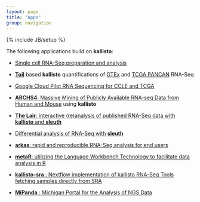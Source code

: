 ```yaml
---
layout: page
title: "Apps"
group: navigation
---
```


{% include JB/setup %}

The following applications build on __kallisto__:

- [Single cell RNA-Seq preparation and analysis](singlecell.html)

- [__Toil__](https://github.com/BD2KGenomics/toil) based __kallisto__ quantifications of [GTEx](https://genome-cancer.soe.ucsc.edu/proj/site/xena/datapages/?dataset=gtex_Kallisto_est_counts&host=https://toil.xenahubs.net) and [TCGA PANCAN](https://genome-cancer.soe.ucsc.edu/proj/site/xena/datapages/?dataset=tcga_Kallisto_est_counts&host=https://toil.xenahubs.net) RNA-Seq

- [Google Cloud Pilot RNA Sequencing for CCLE and TCGA](https://osf.io/gqrz9/)

- [__ARCHS4__: Massive Mining of Publicly Available RNA-seq Data from Human and Mouse](http://amp.pharm.mssm.edu/archs4/) using __kallisto__
  
- [__The Lair__: interactive (re)analysis of published RNA-Seq data with __kallisto__ and __sleuth__](http://pachterlab.github.io/lair)

- [Differential analysis of RNA-Seq with __sleuth__](http://pachterlab.github.io/sleuth)

- [__arkas__: rapid and reproducible RNA-Seq analysis for end users](https://github.com/Al3n70rn/arkas)

- [__metaR__: utilizing the Language Workbench Technology to facilitate data analysis in R](http://campagnelab.org/metar-1-8-0-released/)

- [__kallisto-sra__ : Nextflow implementation of kallisto RNA-Seq Tools fetching samples directly from SRA](https://github.com/lifebit-ai/kallisto-sra)

- [__MiPanda__ : Michigan Portal for the Analysis of NGS Data](http://www.mipanda.org/)